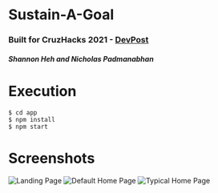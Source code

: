 # Sustain-A-Goal
### Built for CruzHacks 2021 - [DevPost](https://devpost.com/software/sustain-a-goal])
##### Shannon Heh and Nicholas Padmanabhan

# Execution
```
$ cd app
$ npm install
$ npm start
```
# Screenshots
![Landing Page](https://i.imgur.com/t2Ax9Zg.jpg)
![Default Home Page](https://i.imgur.com/uiAh4Df.png)
![Typical Home Page](https://i.imgur.com/sxQT48G.png)
